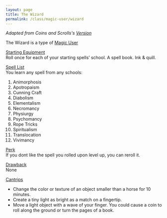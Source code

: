 ```yaml
---
layout: page
title: The Wizard
permalink: /class/magic-user/wizard
---
```


*Adapted from Coins and Scrolls's [Version](https://coinsandscrolls.blogspot.com/2018/01/osr-orthodox-wizards.html)*

The Wizard is a type of [Magic User](/class/magic-user)

<ins>Starting Equipment</ins><br>
Roll once for each of your starting spells’ school. A spell book. Ink & quill.

<ins>Spell List</ins><br>
You learn any spell from any schools:
1. Animorphosis 
1. Apotropaism
1. Cunning Craft
1. Diabolism
1. Elementalism
1. Necromancy
1. Physiurgy
1. Psychomancy
1. Rope Tricks
1. Spiritualism
1. Translocation
1. Vivimancy

<ins>Perk</ins><br>
If you dont like the spell you rolled upon level up, you can reroll it.

<ins>Drawback</ins><br>
None

<ins>Cantrips</ins>
- Change the color or texture of an object smaller than a horse for 10 minutes.
- Create a tiny light as bright as a match on a fingertip.
- Move a light object with a wave of your finger. You could cause a coin to roll along the ground or turn the pages of a book.
